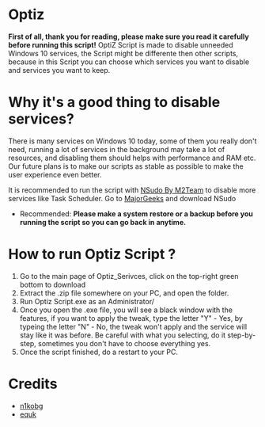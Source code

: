 # Optiz
**First of all, thank you for reading, please make sure you read it carefully before running this script!**
OptiZ Script is made to disable unneeded Windows 10 services, the Script might be differente then other scripts, because in this Script you can choose which services you want to disable and services you want to keep.
# Why it's a good thing to disable services?
There is many services on Windows 10 today, some of them you really don't need, running a lot of services in the background may take a lot of resources, and disabling them should helps with performance and RAM etc.
Our future plans is to make our scripts as stable as possible to make the user experience even better.

 It is recommended to run the script with [NSudo By M2Team](https://github.com/M2Team/NSudo) to disable more services like Task Scheduler.
Go to [MajorGeeks](https://m.majorgeeks.com/files/details/nsudo.html) and download NSudo

* Recommended: **Please make a system restore or a backup before you running the script so you can go back in anytime.** 

# How to run Optiz Script ?

1. Go to the main page of Optiz_Serivces, click on the top-right green bottom to download
2. Extract the .zip file somewhere on your PC, and open the folder.
3. Run Optiz Script.exe as an Administrator/
4. Once you open the .exe file, you will see a black window with the features, if you want to apply the tweak, type the letter "Y" - Yes, by typeing the letter "N" - No, the tweak won't apply and the service will stay like it was before.
Be careful with what you selecting, do it step-by-step, sometimes you don't have to choose everything yes.
5. Once the script finished, do a restart to your PC.

# Credits
* [n1kobg](https://n1kobg.blogspot.com/)
* [equk](https://github.com/equk/windows/tree/master/windows_10)

